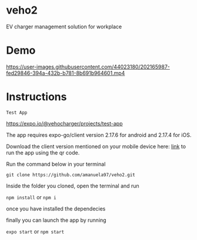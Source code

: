# veho2

 EV charger management solution for workplace
 
# Demo


https://user-images.githubusercontent.com/44023180/202165987-fed29846-394a-432b-b781-8b691b964601.mp4


# Instructions

`Test App`

https://expo.io/@vehocharger/projects/test-app

The app requires expo-go/client version 2.17.6 for android and 2.17.4 for iOS.

Download the client version mentioned on your mobile device here: [link](https://m.apkpure.com/expo/host.exp.exponent/versions) to run the app using the qr code.


Run the command below in your terminal

`git clone https://github.com/amanuela97/veho2.git`

Inside the folder you cloned, open the terminal and run

`npm install` or `npm i`

once you have installed the dependecies

finally you can launch the app by running

`expo start` or `npm start`
